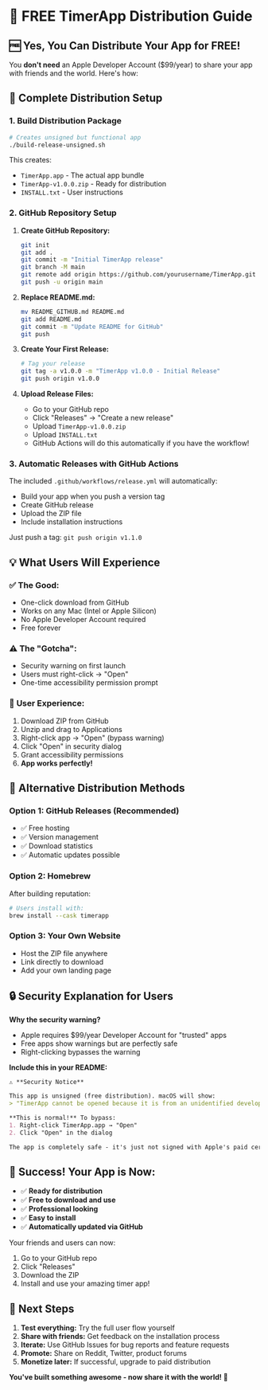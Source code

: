 # 🎉 FREE TimerApp Distribution Guide

## 🆓 Yes, You Can Distribute Your App for FREE!

You **don't need** an Apple Developer Account ($99/year) to share your app with friends and the world. Here's how:

## 🚀 Complete Distribution Setup

### 1. **Build Distribution Package**
```bash
# Creates unsigned but functional app
./build-release-unsigned.sh
```
This creates:
- `TimerApp.app` - The actual app bundle
- `TimerApp-v1.0.0.zip` - Ready for distribution
- `INSTALL.txt` - User instructions

### 2. **GitHub Repository Setup**

1. **Create GitHub Repository:**
   ```bash
   git init
   git add .
   git commit -m "Initial TimerApp release"
   git branch -M main
   git remote add origin https://github.com/yourusername/TimerApp.git
   git push -u origin main
   ```

2. **Replace README.md:**
   ```bash
   mv README_GITHUB.md README.md
   git add README.md
   git commit -m "Update README for GitHub"
   git push
   ```

3. **Create Your First Release:**
   ```bash
   # Tag your release
   git tag -a v1.0.0 -m "TimerApp v1.0.0 - Initial Release"
   git push origin v1.0.0
   ```

4. **Upload Release Files:**
   - Go to your GitHub repo
   - Click "Releases" → "Create a new release"
   - Upload `TimerApp-v1.0.0.zip` 
   - Upload `INSTALL.txt`
   - GitHub Actions will do this automatically if you have the workflow!

### 3. **Automatic Releases with GitHub Actions**

The included `.github/workflows/release.yml` will automatically:
- Build your app when you push a version tag
- Create GitHub release
- Upload the ZIP file
- Include installation instructions

Just push a tag: `git push origin v1.1.0`

## 💡 What Users Will Experience

### ✅ **The Good:**
- One-click download from GitHub
- Works on any Mac (Intel or Apple Silicon)
- No Apple Developer Account required
- Free forever

### ⚠️ **The "Gotcha":**
- Security warning on first launch
- Users must right-click → "Open" 
- One-time accessibility permission prompt

### 📱 **User Experience:**
1. Download ZIP from GitHub
2. Unzip and drag to Applications
3. Right-click app → "Open" (bypass warning)
4. Click "Open" in security dialog
5. Grant accessibility permissions
6. **App works perfectly!**

## 🎯 Alternative Distribution Methods

### **Option 1: GitHub Releases (Recommended)**
- ✅ Free hosting
- ✅ Version management
- ✅ Download statistics
- ✅ Automatic updates possible

### **Option 2: Homebrew**
After building reputation:
```bash
# Users install with:
brew install --cask timerapp
```

### **Option 3: Your Own Website**
- Host the ZIP file anywhere
- Link directly to download
- Add your own landing page

## 🔒 Security Explanation for Users

**Why the security warning?**
- Apple requires $99/year Developer Account for "trusted" apps
- Free apps show warnings but are perfectly safe
- Right-clicking bypasses the warning

**Include this in your README:**
```markdown
⚠️ **Security Notice**

This app is unsigned (free distribution). macOS will show:
> "TimerApp cannot be opened because it is from an unidentified developer"

**This is normal!** To bypass:
1. Right-click TimerApp.app → "Open"
2. Click "Open" in the dialog

The app is completely safe - it's just not signed with Apple's paid certificate.
```

## 🎉 Success! Your App is Now:

- ✅ **Ready for distribution**
- ✅ **Free to download and use**
- ✅ **Professional looking**
- ✅ **Easy to install**
- ✅ **Automatically updated via GitHub**

Your friends and users can now:
1. Go to your GitHub repo
2. Click "Releases" 
3. Download the ZIP
4. Install and use your amazing timer app!

## 🚀 Next Steps

1. **Test everything:** Try the full user flow yourself
2. **Share with friends:** Get feedback on the installation process  
3. **Iterate:** Use GitHub Issues for bug reports and feature requests
4. **Promote:** Share on Reddit, Twitter, product forums
5. **Monetize later:** If successful, upgrade to paid distribution

**You've built something awesome - now share it with the world! 🌟**
